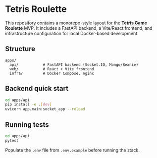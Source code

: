 # Tetris Roulette

This repository contains a monorepo-style layout for the **Tetris Game Roulette** MVP. It includes a FastAPI backend, a Vite/React frontend, and infrastructure configuration for local Docker-based development.

## Structure

```
apps/
  api/           # FastAPI backend (Socket.IO, Mongo/Beanie)
  web/           # React + Vite frontend
  infra/         # Docker Compose, nginx
```

## Backend quick start

```bash
cd apps/api
pip install -e .[dev]
uvicorn app.main:socket_app --reload
```

## Running tests

```bash
cd apps/api
pytest
```

Populate the `.env` file from `.env.example` before running the stack.
